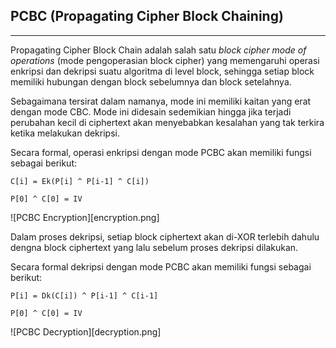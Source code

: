 ## PCBC (Propagating Cipher Block Chaining)

---

Propagating Cipher Block Chain adalah salah satu _block cipher mode of operations_ (mode pengoperasian block cipher) yang memengaruhi operasi enkripsi dan dekripsi suatu algoritma di level block, sehingga setiap block memiliki hubungan dengan block sebelumnya dan block setelahnya.

Sebagaimana tersirat dalam namanya, mode ini memiliki kaitan yang erat dengan mode CBC. Mode ini didesain sedemikian hingga jika terjadi perubahan kecil di ciphertext akan menyebabkan kesalahan yang tak terkira ketika melakukan dekripsi.

Secara formal, operasi enkripsi dengan mode PCBC akan memiliki fungsi sebagai berikut:

```
C[i] = Ek(P[i] ^ P[i-1] ^ C[i])

P[0] ^ C[0] = IV 
```

![PCBC Encryption][encryption.png]

Dalam proses dekripsi, setiap block ciphertext akan di-XOR terlebih dahulu dengna block ciphertext yang lalu sebelum proses dekripsi dilakukan.

Secara formal dekripsi dengan mode PCBC akan memiliki fungsi sebagai berikut:

```
P[i] = Dk(C[i]) ^ P[i-1] ^ C[i-1]

P[0] ^ C[0] = IV 
```

![PCBC Decryption][decryption.png]

